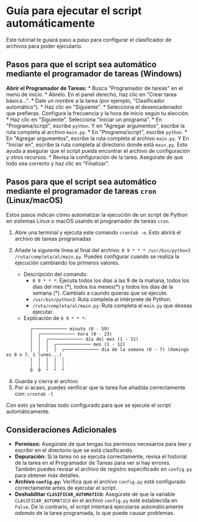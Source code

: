# Guía para ejecutar el script automáticamente

Este tutorial te guiará paso a paso para configurar el clasificador de archivos para poder ejecutarlo.

## Pasos para que el script sea automático mediante el programador de tareas (Windows)

**Abrir el Programador de Tareas:**
    *   Busca "Programador de tareas" en el menú de inicio.
    *   Ábrelo. En el panel derecho, haz clic en "Crear tarea básica...".
    *   Dale un nombre a la tarea (por ejemplo, "Clasificador automático").
    *   Haz clic en "Siguiente".
    *   Selecciona el desencadenador que prefieras. Configura la frecuencia y la hora de inicio según tu elección.
    *   Haz clic en "Siguiente". Selecciona "Iniciar un programa".
    *   En "Programa/script", escribe `python`. Y en "Agregar argumentos", escribe la ruta completa al archivo `main.py`.
    *   En "Programa/script", escribe `python`.
    *   En "Agregar argumentos", escribe la ruta completa al archivo `main.py`. Y En "Iniciar en", escribe la ruta completa al directorio donde está `main.py`. Esto ayuda a asegurar que el script pueda encontrar el archivo de configuración y otros recursos.
    *   Revisa la configuración de la tarea. Asegúrate de que todo sea correcto y haz clic en "Finalizar".
  
## Pasos para que el script sea automático mediante el programador de tareas `cron` (Linux/macOS)

Estos pasos indican cómo automatizar la ejecución de un script de Python en sistemas Linux o macOS usando el programador de tareas `cron`.

1. Abre una terminal y ejecuta este comando `crontab -e`. Esto abrirá el archivo de tareas programadas

2. Añade la siguiente línea al final del archivo: `0 9 * * * /usr/bin/python3 /ruta/completa/al/main.py`. Puedes configurar cuando se realiza la ejecución cambiando los primeros valores.
	* Descripción del comando:
		* `0 9 * * *`: Ejecuta todos los días a las 9 de la mañana, todos los días del mes (\*), todos los meses(\*) y todos los días de la semana (*). Cambialo a caundo quieras que se ejecute.
		* `/usr/bin/python3`: Ruta completa al intérprete de Python.
		* `/ruta/completa/al/main.py`: Ruta completa al `main.py` que deseas ejecutar.
	* Explicación de `0 9 * * *`:
```
         ┌───────────── minuto (0 - 59)
         │  ┌───────────── hora (0 - 23)
         │  │  ┌───────────── día del mes (1 - 31)
         │  │  │  ┌───────────── mes (1 - 12)
         │  │  │  │  ┌───────────── día de la semana (0 - 7) (domingo es 0 o 7, 1 lunes...)
         │  │  │  │  │
         │  │  │  │  │
         0  9  *  *  * 
```
4. Guarda y cierra el archivo
5. Por si acaso, puedes verificar que la tarea fue añadida correctamente con: `crontab -l`

Con esto ya tendrías todo configurado para que se ejecute el script automáticamente.

## Consideraciones Adicionales

*   **Permisos:** Asegúrate de que tengas los permisos necesarios para leer y escribir en el directorio que se está clasificando.
*   **Depuración:** Si la tarea no se ejecuta correctamente, revisa el historial de la tarea en el Programador de Tareas para ver si hay errores.  También puedes revisar el archivo de registro especificado en `config.py` para obtener más detalles.
*   **Archivo `config.py`:** Verifica que el archivo `config.py` esté configurado correctamente antes de ejecutar el script.
*   **Deshabilitar `CLASIFICAR_AUTOMATICO`:** Asegúrate de que la variable `CLASIFICAR_AUTOMATICO` en el archivo `config.py` esté establecida en `False`.  De lo contrario, el script intentará ejecutarse automáticamente *además* de la tarea programada, lo que puede causar problemas.
